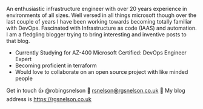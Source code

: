 An enthusiastic infrastructure engineer with over 20 years experience in environments of all sizes. Well versed in all things microsoft though over the last couple of years I have been working towards becoming totally familiar with DevOps. Fascinated with Infrastructure as code (IAAS) and automation. I am a fledgling blogger trying to bring interesting and inventive posts to that blog.

 - Currently Studying for AZ-400 Microsoft Certified: DevOps Engineer Expert
 - Becoming proficient in terraform
 - Would love to collaborate on an open source project with like minded people


Get in touch
  :thumbsup: @robingsnelson
  :email: rsnelson@rgsnelson.co.uk
  :page_with_curl: My blog address is https://rgsnelson.co.uk